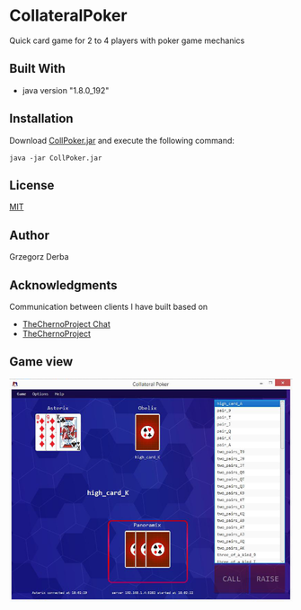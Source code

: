 # CollateralPoker
Quick card game for 2 to 4 players with poker game mechanics

## Built With
* java version "1.8.0_192"

## Installation
Download [CollPoker.jar](https://github.com/grigorgd/CollateralPoker/blob/master/CollPoker.jar) and execute the following command:
```
java -jar CollPoker.jar
```

## License
[MIT](https://github.com/grigorgd/CollateralPoker/blob/master/LICENSE)

## Author
Grzegorz Derba

## Acknowledgments
Communication between clients I have built based on 
* [TheChernoProject Chat](https://github.com/TheCherno/ChernoChat)
* [TheChernoProject](https://www.youtube.com/channel/UCQ-W1KE9EYfdxhL6S4twUNw)

## Game view
![game-view-print-screen](https://github.com/grigorgd/CollateralPoker/blob/master/pscreen.png)
